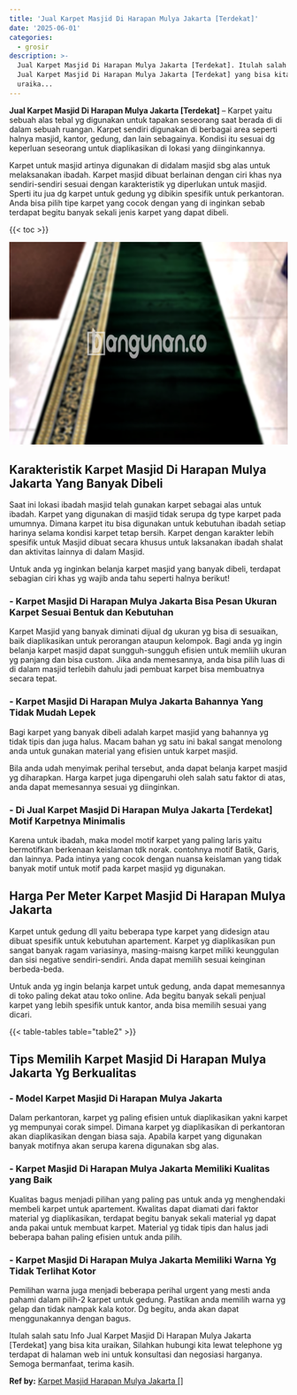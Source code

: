 ```yaml
---
title: 'Jual Karpet Masjid Di Harapan Mulya Jakarta [Terdekat]'
date: '2025-06-01'
categories:
  - grosir
description: >-
  Jual Karpet Masjid Di Harapan Mulya Jakarta [Terdekat]. Itulah salah satu Info
  Jual Karpet Masjid Di Harapan Mulya Jakarta [Terdekat] yang bisa kita
  uraika...
---
```


**Jual Karpet Masjid Di Harapan Mulya Jakarta \[Terdekat\]** – Karpet yaitu sebuah alas tebal yg digunakan untuk tapakan seseorang saat berada di di dalam sebuah ruangan. Karpet sendiri digunakan di berbagai area seperti halnya masjid, kantor, gedung, dan lain sebagainya. Kondisi itu sesuai dg keperluan seseorang untuk diaplikasikan di lokasi yang diinginkannya.

Karpet untuk masjid artinya digunakan di didalam masjid sbg alas untuk melaksanakan ibadah. Karpet masjid dibuat berlainan dengan ciri khas nya sendiri-sendiri sesuai dengan karakteristik yg diperlukan untuk masjid. Sperti itu jua dg karpet untuk gedung yg dibikin spesifik untuk perkantoran. Anda bisa pilih tipe karpet yang cocok dengan yang di inginkan sebab terdapat begitu banyak sekali jenis karpet yang dapat dibeli.

{{< toc >}}

![Jual Karpet Masjid Di Harapan Mulya Jakarta [Terdekat]](/images/grosir-karpet-murah-51.png)

## Karakteristik Karpet Masjid Di Harapan Mulya Jakarta Yang Banyak Dibeli

Saat ini lokasi ibadah masjid telah gunakan karpet sebagai alas untuk ibadah. Karpet yang digunakan di masjid tidak serupa dg type karpet pada umumnya. Dimana karpet itu bisa digunakan untuk kebutuhan ibadah setiap harinya selama kondisi karpet tetap bersih. Karpet dengan karakter lebih spesifik untuk Masjid dibuat secara khusus untuk laksanakan ibadah shalat dan aktivitas lainnya di dalam Masjid.

Untuk anda yg inginkan belanja karpet masjid yang banyak dibeli, terdapat sebagian ciri khas yg wajib anda tahu seperti halnya berikut!

### \- Karpet Masjid Di Harapan Mulya Jakarta Bisa Pesan Ukuran Karpet Sesuai Bentuk dan Kebutuhan

Karpet Masjid yang banyak diminati dijual dg ukuran yg bisa di sesuaikan, baik diaplikasikan untuk perorangan ataupun kelompok. Bagi anda yg ingin belanja karpet masjid dapat sungguh-sungguh efisien untuk memliih ukuran yg panjang dan bisa custom. Jika anda memesannya, anda bisa pilih luas di di dalam masjid terlebih dahulu jadi pembuat karpet bisa membuatnya secara tepat.

### \- Karpet Masjid Di Harapan Mulya Jakarta Bahannya Yang Tidak Mudah Lepek

Bagi karpet yang banyak dibeli adalah karpet masjid yang bahannya yg tidak tipis dan juga halus. Macam bahan yg satu ini bakal sangat menolong anda untuk gunakan material yang efisien untuk karpet masjid.

Bila anda udah menyimak perihal tersebut, anda dapat belanja karpet masjid yg diharapkan. Harga karpet juga dipengaruhi oleh salah satu faktor di atas, anda dapat memesannya sesuai yg diinginkan.

### \- Di Jual Karpet Masjid Di Harapan Mulya Jakarta \[Terdekat\] Motif Karpetnya Minimalis

Karena untuk ibadah, maka model motif karpet yang paling laris yaitu bermotifkan berkenaan keislaman tdk norak. contohnya motif Batik, Garis, dan lainnya. Pada intinya yang cocok dengan nuansa keislaman yang tidak banyak motif untuk motif pada karpet masjid yg digunakan.

## Harga Per Meter Karpet Masjid Di Harapan Mulya Jakarta

Karpet untuk gedung dll yaitu beberapa type karpet yang didesign atau dibuat spesifik untuk kebutuhan apartement. Karpet yg diaplikasikan pun sangat banyak ragam variasinya, masing-maisng karpet miliki keunggulan dan sisi negative sendiri-sendiri. Anda dapat memilih sesuai keinginan berbeda-beda.

Untuk anda yg ingin belanja karpet untuk gedung, anda dapat memesannya di toko paling dekat atau toko online. Ada begitu banyak sekali penjual karpet yang lebih spesifik untuk kantor, anda bisa memilih sesuai yang dicari.

{{< table-tables table="table2" >}}

## Tips Memilih Karpet Masjid Di Harapan Mulya Jakarta Yg Berkualitas

### \- Model Karpet Masjid Di Harapan Mulya Jakarta

Dalam perkantoran, karpet yg paling efisien untuk diaplikasikan yakni karpet yg mempunyai corak simpel. Dimana karpet yg diaplikasikan di perkantoran akan diaplikasikan dengan biasa saja. Apabila karpet yang digunakan banyak motifnya akan serupa karena digunakan sbg alas.

### \- Karpet Masjid Di Harapan Mulya Jakarta Memiliki Kualitas yang Baik

Kualitas bagus menjadi pilihan yang paling pas untuk anda yg menghendaki membeli karpet untuk apartement. Kwalitas dapat diamati dari faktor material yg diaplikasikan, terdapat begitu banyak sekali material yg dapat anda pakai untuk membuat karpet. Material yg tidak tipis dan halus jadi beberapa bahan paling efisien untuk anda pilih.

### \- Karpet Masjid Di Harapan Mulya Jakarta Memiliki Warna Yg Tidak Terlihat Kotor

Pemilihan warna juga menjadi beberapa perihal urgent yang mesti anda pahami dalam pilih-2 karpet untuk gedung. Pastikan anda memilih warna yg gelap dan tidak nampak kala kotor. Dg begitu, anda akan dapat menggunakannya dengan bagus.

Itulah salah satu Info Jual Karpet Masjid Di Harapan Mulya Jakarta \[Terdekat\] yang bisa kita uraikan, Silahkan hubungi kita lewat telephone yg terdapat di halaman web ini untuk konsultasi dan negosiasi harganya. Semoga bermanfaat, terima kasih.

**Ref by:**  [Karpet Masjid Harapan Mulya Jakarta []](https://id.wikipedia.org/wiki/Karpet)
